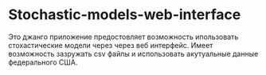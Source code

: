 # Stochastic-models-web-interface

Это джанго приложение предостовляет возможность ипользовать стохастические модели через через веб интерфейс.
Имеет возможность зазружать csv файлы и использовать акутуальные данные федерального США.
